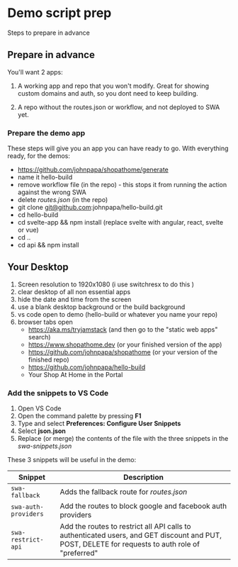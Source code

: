 # Demo script prep

Steps to prepare in advance

## Prepare in advance

You'll want 2 apps:

1. A working app and repo that you won't modify. Great for showing custom domains and auth, so you dont need to keep building.

1. A repo without the routes.json or workflow, and not deployed to SWA yet.

### Prepare the demo app

These steps will give you an app you can have ready to go. With everything ready, for the demos:

- https://github.com/johnpapa/shopathome/generate
- name it hello-build
- remove workflow file (in the repo) - this stops it from running the action against the wrong SWA
- delete _routes.json_ (in the repo)
- git clone git@github.com:johnpapa/hello-build.git
- cd hello-build
- cd svelte-app && npm install (replace svelte with angular, react, svelte or vue)
- cd ..
- cd api && npm install

## Your Desktop

1. Screen resolution to 1920x1080 (i use switchresx to do this )
1. clear desktop of all non essential apps
1. hide the date and time from the screen
1. use a blank desktop background or the build background
1. vs code open to demo (hello-build or whatever you name your repo)
1. browser tabs open
   - https://aka.ms/tryjamstack (and then go to the "static web apps" search)
   - https://www.shopathome.dev (or your finished version of the app)
   - https://github.com/johnpapa/shopathome (or your version of the finished repo)
   - https://github.com/johnpapa/hello-build
   - Your Shop At Home in the Portal

### Add the snippets to VS Code

1. Open VS Code
1. Open the command palette by pressing **F1**
1. Type and select **Preferences: Configure User Snippets**
1. Select **json.json**
1. Replace (or merge) the contents of the file with the three snippets in the _swa-snippets.json_

These 3 snippets will be useful in the demo:

| Snippet              | Description                                                                                                                                      |
| -------------------- | ------------------------------------------------------------------------------------------------------------------------------------------------ |
| `swa-fallback`       | Adds the fallback route for _routes.json_                                                                                                        |
| `swa-auth-providers` | Add the routes to block google and facebook auth providers                                                                                       |
| `swa-restrict-api`   | Add the routes to restrict all API calls to authenticated users, and GET discount and PUT, POST, DELETE for requests to auth role of "preferred" |

